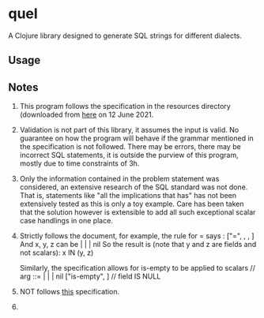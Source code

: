 # quel

A Clojure library designed to generate SQL strings for different dialects.

## Usage

## Notes

1. This program follows the specification in the resources directory (downloaded from
   [here](https://gist.github.com/salsakran/73eabd4943eccc397a2af618789a197a) on 12 June
   2021.
2. Validation is not part of this library, it assumes the input is valid. No guarantee on
   how the program will behave if the grammar mentioned in the specification is not
   followed. There may be errors, there may be incorrect SQL statements, it is outside the
   purview of this program, mostly due to time constraints of 3h.
3. Only the information contained in the problem statement was considered, an extensive
   research of the SQL standard was not done. That is, statements like "all the
   implications that has" has not been extensively tested as this is only a toy
   example. Care has been taken that the solution however is extensible to add all such
   exceptional scalar case handlings in one place.
4. Strictly follows the document, for example, the rule for = says :
   ["=", <x>, <y>, <z>]
   And x, y, z can be <field> | <number> | <string> | nil
   So the result is (note that y and z are fields and not scalars):
   x IN (y, z)

   Similarly, the specification allows for is-empty to be applied to scalars
   // arg ::= <field> | <number> | <string> | nil
   ["is-empty", <arg>] // field IS NULL
5. NOT follows [this](https://www.w3schools.com/sql/sql_and_or.asp) specification.
6.
